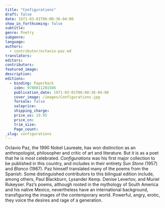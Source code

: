```yaml
---
title: "Configurations"
draft: false
date: 1971-03-01T06:00:36-04:00
show_in_forthcoming: false
subtitle:
genre: Poetry
subgenre:
language:
authors:
  - contributor/octavio-paz.md
translators:
editors:
contributors:
featured_image:
description:
editions:
  - binding: Paperback
    isbn: 9780811201506
    publication_date: 1971-03-01T06:00:36-04:00
    cover_image: /images/Configurations.jpg
    forsale: false
    saleprice:
    shipping_charge:
    price_us: 19.95
    price_cn:
    trim_size:
    Page_count:
_slug: configurations
---
```


Octavio Paz, the 1990 Nobel Laureate, has won distinction as an anthropologist, philosopher and critic of art and literature. But it is as a poet that he is most celebrated. _Configurations_ was his first major collection to be published in this country, and includes in their entirety _Sun Stone_ (1957) and _Blanco_ (1967). Paz himself translated many of the poems from the Spanish. Some distinguished contributors to this bilingual edition include, among others, Paul Blackburn, Lysander Kemp. Denise Levertov, and Muriel Rukeyser. Paz’s poems, although rooted in the mythology of South America and his native Mexico, nevertheless have an international background, transfiguring the images of the contemporary world. Powerful, angry, erotic, they voice the desires and rage of a generation.

